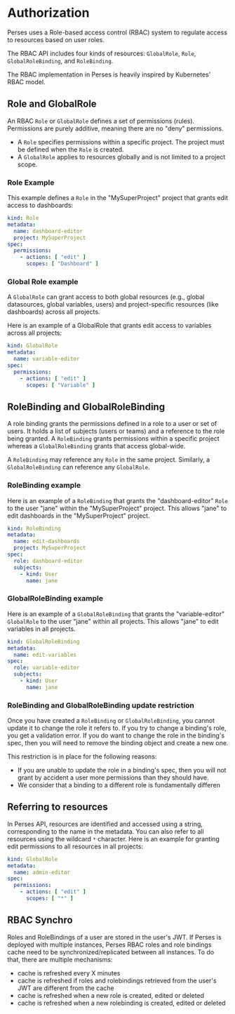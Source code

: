 # Authorization

Perses uses a Role-based access control (RBAC) system to regulate access to resources based on user roles.

The RBAC API includes four kinds of resources: `GlobalRole`, `Role`, `GlobalRoleBinding`, and `RoleBinding`.

The RBAC implementation in Perses is heavily inspired by Kubernetes' RBAC model.

## Role and GlobalRole

An RBAC `Role` or `GlobalRole` defines a set of permissions (rules). Permissions are purely additive, meaning there are
no "deny" permissions.

- A `Role` specifies permissions within a specific project. The project must be defined when the `Role` is created.
- A `GlobalRole` applies to resources globally and is not limited to a project scope.

### Role Example

This example defines a `Role` in the "MySuperProject" project that grants edit access to dashboards:

```yaml
kind: Role
metadata:
  name: dashboard-editor
  project: MySuperProject
spec:
  permissions:
    - actions: [ "edit" ]
      scopes: [ "Dashboard" ]
```

### Global Role example

A `GlobalRole` can grant access to both global resources (e.g., global datasources, global variables, users) and
project-specific resources (like dashboards) across all projects.

Here is an example of a GlobalRole that grants edit access to variables across all projects:

```yaml
kind: GlobalRole
metadata:
  name: variable-editor
spec:
  permissions:
    - actions: [ "edit" ]
      scopes: [ "Variable" ]
```

## RoleBinding and GlobalRoleBinding

A role binding grants the permissions defined in a role to a user or set of users.
It holds a list of subjects (users or teams) and a reference to the role being granted. A `RoleBinding` grants
permissions within a specific project whereas a `GlobalRoleBinding` grants that access global-wide.

A `RoleBinding` may reference any `Role` in the same project. Similarly, a `GlobalRoleBinding` can reference any
`GlobalRole`.

### RoleBinding example

Here is an example of a `RoleBinding` that grants the "dashboard-editor" `Role` to the user "jane" within the
"MySuperProject" project. This allows "jane" to edit dashboards in the "MySuperProject" project.

```yaml
kind: RoleBinding
metadata:
  name: edit-dashboards
  project: MySuperProject
spec:
  role: dashboard-editor
  subjects:
    - kind: User
      name: jane
```

### GlobalRoleBinding example

Here is an example of a `GlobalRoleBinding` that grants the "variable-editor" `GlobalRole` to the user "jane" within all
projects. This allows "jane" to edit variables in all projects.

```yaml
kind: GlobalRoleBinding
metadata:
  name: edit-variables
spec:
  role: variable-editor
  subjects:
    - kind: User
      name: jane
```

### RoleBinding and GlobalRoleBinding update restriction

Once you have created a `RoleBinding` or `GlobalRoleBinding`, you cannot update it to change the role it refers to.
If you try to change a binding's role, you get a validation error.
If you do want to change the role in the binding's spec, then you will need to remove the binding object and create a
new one.

This restriction is in place for the following reasons:

- If you are unable to update the role in a binding's spec, then you will not grant by accident a user more permissions
  than they should have.
- We consider that a binding to a different role is fundamentally differen

## Referring to resources

In Perses API, resources are identified and accessed using a string, corresponding to the name in the metadata. You can
also refer to all resources using the wildcard `*` character.
Here is an example for granting edit permissions to all resources in all projects:

```yaml
kind: GlobalRole
metadata:
  name: admin-editor
spec:
  permissions:
    - actions: [ "edit" ]
      scopes: [ "*" ]
```

## RBAC Synchro

Roles and RoleBindings of a user are stored in the user's JWT.
If Perses is deployed with multiple instances, Perses RBAC roles and role bindings cache need to be
synchronized/replicated between all instances.
To do that, there are multiple mechanisms:

- cache is refreshed every X minutes
- cache is refreshed if roles and rolebindings retrieved from the user's JWT are different from the cache
- cache is refreshed when a new role is created, edited or deleted
- cache is refreshed when a new rolebinding is created, edited or deleted
